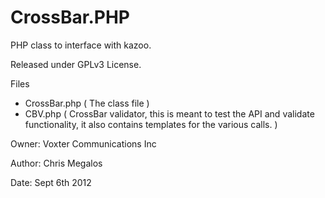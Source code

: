 CrossBar.PHP
============


PHP class to interface with kazoo.

Released under GPLv3 License. 

Files
- CrossBar.php ( The class file ) 
- CBV.php ( CrossBar validator, this is meant to test the API and validate functionality, it also contains templates for the various calls. ) 


Owner: Voxter Communications Inc

Author: Chris Megalos

Date: Sept 6th 2012


